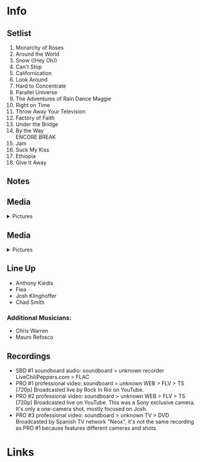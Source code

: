 # Info

## Setlist

1. Monarchy of Roses
2. Around the World
3. Snow ((Hey Oh))
4. Can't Stop
5. Californication
6. Look Around
7. Hard to Concentrate
8. Parallel Universe
9. The Adventures of Rain Dance Maggie
10. Right on Time
11. Throw Away Your Television
12. Factory of Faith
13. Under the Bridge
14. By the Way
<br> ENCORE BREAK
15. Jam
16. Suck My Kiss
17. Ethiopia
18. Give It Away

## Notes

## Media 

<details>
  <summary>Pictures</summary>
  <!--<img alt="Setlist" title="Setlist" src="_.jpg" height="200" />
  <img alt="Flyer" title="Flyer" src="_.jpg" height="200" />-->
</details>

## Media 

<details>
  <summary>Pictures</summary>
  <!--<img alt="Setlist" title="Setlist" src="_.jpg" height="200" />
  <img alt="Flyer" title="Flyer" src="_.jpg" height="200" />-->
</details>

## Line Up

* Anthony Kiedis
* Flea
* Josh Klinghoffer
* Chad Smith

### Additional Musicians:

* Chris Warren  
* Mauro Refosco

## Recordings

* SBD #1 soundboard audio: soundboard > unknown recorder LiveChiliPeppers.com > FLAC
* PRO #1 professional video: soundboard > unknown WEB > FLV > TS [720p] Broadcasted live by Rock In Rio on YouTube.
* PRO #2 professional video: soundboard > unknown WEB > FLV > TS [720p] Broadcasted live on YouTube. This was a Sony exclusive camera. It's only a one-camera shot, mostly focused on Josh.
* PRO #3 professional video: soundboard > unknown TV > DVD Broadcasted by Spanish TV network "Neox", it's not the same recording as PRO #1 because features different cameras and shots.

# Links
